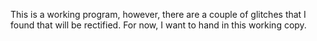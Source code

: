 This is a working program, however, there are a couple of glitches that I found that will be rectified. For now, I want to hand in this working copy.